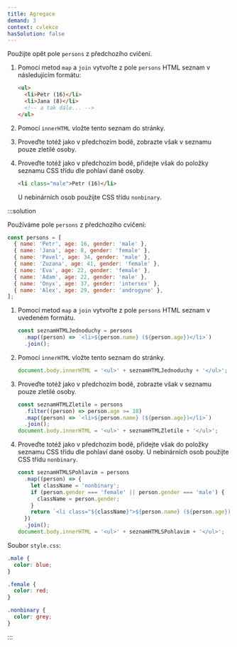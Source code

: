 ```yaml
---
title: Agregace
demand: 3
context: cvlekce
hasSolution: false
---
```


Použijte opět pole `persons` z předchozího cvičení.

1. Pomocí metod `map` a `join` vytvořte z pole `persons` HTML seznam v následujícím formátu:

   ```html
   <ul>
     <li>Petr (16)</li>
     <li>Jana (8)</li>
     <!-- a tak dále... -->
   </ul>
   ```

1. Pomocí `innerHTML` vložte tento seznam do stránky.
1. Proveďte totéž jako v předchozím bodě, zobrazte však v seznamu pouze zletilé osoby.
1. Proveďte totéž jako v předchozím bodě, přidejte však do položky seznamu CSS třídu dle pohlaví dané osoby.

   ```html
   <li class="male">Petr (16)</li>
   ```

   U nebinárních osob použijte CSS třídu `nonbinary`.

:::solution

Používáme pole `persons` z předchozího cvičení:

```js
const persons = [
  { name: 'Petr', age: 16, gender: 'male' },
  { name: 'Jana', age: 8, gender: 'female' },
  { name: 'Pavel', age: 34, gender: 'male' },
  { name: 'Zuzana', age: 41, gender: 'female' },
  { name: 'Eva', age: 22, gender: 'female' },
  { name: 'Adam', age: 22, gender: 'male' },
  { name: 'Onyx', age: 37, gender: 'intersex' },
  { name: 'Alex', age: 29, gender: 'androgyne' },
];
```

1. Pomocí metod `map` a `join` vytvořte z pole `persons` HTML seznam v uvedeném formátu.

   ```js
   const seznamHTMLJednoduchy = persons
     .map((person) => `<li>${person.name} (${person.age})</li>`)
     .join();
   ```

1. Pomocí `innerHTML` vložte tento seznam do stránky.

   ```js
   document.body.innerHTML = '<ul>' + seznamHTMLJednoduchy + '</ul>';
   ```

1. Proveďte totéž jako v předchozím bodě, zobrazte však v seznamu pouze zletilé osoby.

   ```js
   const seznamHTMLZletile = persons
     .filter((person) => person.age >= 18)
     .map((person) => `<li>${person.name} (${person.age})</li>`)
     .join();
   document.body.innerHTML = '<ul>' + seznamHTMLZletile + '</ul>';
   ```

1. Proveďte totéž jako v předchozím bodě, přidejte však do položky seznamu CSS třídu dle pohlaví dané osoby. U nebinárních osob použijte CSS třídu `nonbinary`.

   ```js
   const seznamHTMLSPohlavim = persons
     .map((person) => {
       let className = 'nonbinary';
       if (person.gender === 'female' || person.gender === 'male') {
         className = person.gender;
       }
       return `<li class="${className}">${person.name} (${person.age})</li>`;
     })
     .join();
   document.body.innerHTML = '<ul>' + seznamHTMLSPohlavim + '</ul>';
   ```

Soubor `style.css`:

```css
.male {
  color: blue;
}

.female {
  color: red;
}

.nonbinary {
  color: grey;
}
```

:::
